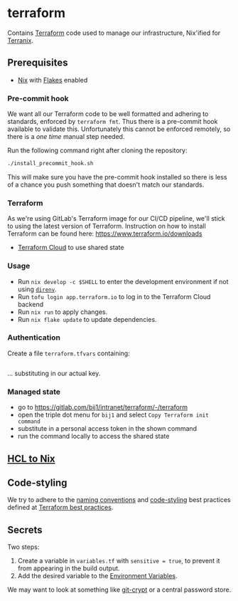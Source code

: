 # terraform

Contains [Terraform](https://terraform.io/) code used to manage our infrastructure, Nix'ified for [Terranix](https://terranix.org/).

## Prerequisites

- [Nix](https://nix.dev/) with [Flakes](https://nixos.wiki/wiki/Flakes) enabled
### Pre-commit hook

We want all our Terraform code to be well formatted and adhering to standards,
enforced by `terraform fmt`. Thus there is a pre-commit hook available to
validate this. Unfortunately this cannot be enforced remotely, so there is a
_one time_ manual step needed.

Run the following command right after cloning the repository:

```sh
./install_precommit_hook.sh
```

This will make sure you have the pre-commit hook installed so there is less of
a chance you push something that doesn't match our standards.

### Terraform

As we're using GitLab's Terraform image for our CI/CD pipeline, we'll stick to
using the latest version of Terraform. Instruction on how to install Terraform
can be found here: <https://www.terraform.io/downloads>
- [Terraform Cloud](https://app.terraform.io/) to use shared state

### Usage

- Run `nix develop -c $SHELL` to enter the development environment if not using [`direnv`](https://zero-to-flakes.com/direnv).
- Run `tofu login app.terraform.io` to log in to the Terraform Cloud backend
- Run `nix run` to apply changes.
- Run `nix flake update` to update dependencies.

### Authentication

Create a file `terraform.tfvars` containing:

```tfvars
```

... substituting in our actual key.

### Managed state

- go to https://gitlab.com/bij1/intranet/terraform/-/terraform
- open the triple dot menu for `bij1` and select `Copy Terraform init command`
- substitute in a personal access token in the shown command
- run the command locally to access the shared state

## [HCL to Nix](https://gist.github.com/KiaraGrouwstra/249ede6a7dfc00ea44d85bc6bdbcd875)

## Code-styling

We try to adhere to the
[naming conventions](https://www.terraform-best-practices.com/naming) and
[code-styling](https://www.terraform-best-practices.com/code-styling) best
practices defined at [Terraform best practices](https://www.terraform-best-practices.com/).

## Secrets

Two steps:

1. Create a variable in `variables.tf` with `sensitive = true`, to prevent it
from appearing in the build output.
2. Add the desired variable to the
[Environment Variables](https://www.terraform.io/language/values/variables#environment-variables).

We may want to look at something like
[git-crypt](https://github.com/AGWA/git-crypt) or a central password store.
